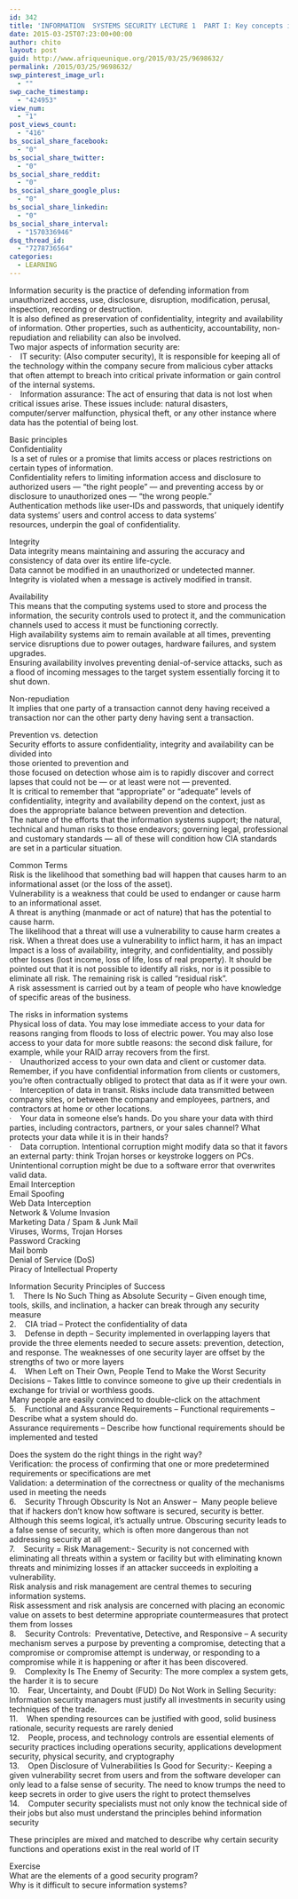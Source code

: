 ```yaml
---
id: 342
title: 'INFORMATION  SYSTEMS SECURITY LECTURE 1  PART I: Key concepts in Information Security'
date: 2015-03-25T07:23:00+00:00
author: chito
layout: post
guid: http://www.afriqueunique.org/2015/03/25/9698632/
permalink: /2015/03/25/9698632/
swp_pinterest_image_url:
  - ""
swp_cache_timestamp:
  - "424953"
view_num:
  - "1"
post_views_count:
  - "416"
bs_social_share_facebook:
  - "0"
bs_social_share_twitter:
  - "0"
bs_social_share_reddit:
  - "0"
bs_social_share_google_plus:
  - "0"
bs_social_share_linkedin:
  - "0"
bs_social_share_interval:
  - "1570336946"
dsq_thread_id:
  - "7278736564"
categories:
  - LEARNING
---
```

Information security is the practice of defending information from unauthorized access, use, disclosure, disruption, modification, perusal, inspection, recording or destruction.  
It is also defined as preservation of confidentiality, integrity and availability of information. Other properties, such as authenticity, accountability, non-repudiation and reliability can also be involved.  
Two major aspects of information security are:  
·&nbsp;&nbsp; &nbsp;IT security: (Also computer security), It is responsible for keeping all of the technology within the company secure from malicious cyber attacks that often attempt to breach into critical private information or gain control of the internal systems.  
·&nbsp;&nbsp; &nbsp;Information assurance: The act of ensuring that data is not lost when critical issues arise. These issues include: natural disasters, computer/server malfunction, physical theft, or any other instance where data has the potential of being lost.

Basic principles  
Confidentiality  
&nbsp;Is a set of rules or a promise that limits access or places restrictions on certain types of information.  
Confidentiality refers to limiting information access and disclosure to authorized users &#8212; &#8220;the right people&#8221; &#8212; and preventing access by or disclosure to unauthorized ones &#8212; &#8220;the wrong people.&#8221;  
Authentication methods like user-IDs and passwords, that uniquely identify data systems&#8217; users and control access to data systems&#8217; resources,&nbsp;underpin the goal of confidentiality.

Integrity  
Data integrity means maintaining and assuring the accuracy and consistency of data over its entire life-cycle.  
Data cannot be modified in an unauthorized or undetected manner.  
Integrity is violated when a message is actively modified in transit.

Availability  
This means that the computing systems used to store and process the information, the security controls used to protect it, and the communication channels used to access it must be functioning correctly.  
High availability systems aim to remain available at all times, preventing service disruptions due to power outages, hardware failures, and system upgrades.  
Ensuring availability involves preventing denial-of-service attacks, such as a flood of incoming messages to the target system essentially forcing it to shut down.

Non-repudiation  
It implies that one party of a transaction cannot deny having received a transaction nor can the other party deny having sent a transaction.

Prevention vs. detection  
Security efforts to assure confidentiality, integrity and availability can be divided into  
those oriented to prevention and  
those focused on detection whose aim is to rapidly discover and correct lapses that could not be &#8212; or at least were not &#8212; prevented.  
It is critical to remember that &#8220;appropriate&#8221; or &#8220;adequate&#8221; levels of confidentiality, integrity and availability depend on the context, just as does&nbsp;the appropriate balance between prevention and detection.  
The nature of the efforts that the information systems support; the natural, technical and human risks to those endeavors; governing legal, professional and customary standards &#8212; all of these will condition how CIA standards are set in a particular situation.

Common Terms  
Risk is the likelihood that something bad will happen that causes harm to an informational asset (or the loss of the asset).  
Vulnerability is a weakness that could be used to endanger or cause harm to an informational asset.  
A threat is anything (manmade or act of nature) that has the potential to cause harm.  
The likelihood that a threat will use a vulnerability to cause harm creates a risk. When a threat does use a vulnerability to inflict harm, it has an impact  
Impact is a loss of availability, integrity, and confidentiality, and possibly other losses (lost income, loss of life, loss of real property). It should be pointed out that it is not possible to identify all risks, nor is it possible to eliminate all risk. The remaining risk is called &#8220;residual risk&#8221;.  
A risk assessment is carried out by a team of people who have knowledge of specific areas of the business.

The risks in information systems  
Physical loss of data. You may lose immediate access to your data for reasons ranging from floods to loss of electric power. You may also lose access to your data for more subtle reasons: the second disk failure, for example, while your RAID array recovers from the first.  
·&nbsp;&nbsp; &nbsp;Unauthorized access to your own data and client or customer data. Remember, if you have confidential information from clients or customers, you’re often contractually obliged to protect that data as if it were your own.  
·&nbsp;&nbsp; &nbsp;Interception of data in transit. Risks include data transmitted between company sites, or between the company and employees, partners, and contractors at home or other locations.  
·&nbsp;&nbsp; &nbsp;Your data in someone else’s hands. Do you share your data with third parties, including contractors, partners, or your sales channel? What protects your data while it is in their hands?  
·&nbsp;&nbsp; &nbsp;Data corruption. Intentional corruption might modify data so that it favors an external party: think Trojan horses or keystroke loggers on PCs. Unintentional corruption might be due to a software error that overwrites valid data.  
Email Interception  
Email Spoofing  
Web Data Interception  
Network & Volume Invasion  
Marketing Data / Spam & Junk Mail  
Viruses, Worms, Trojan Horses  
Password Cracking  
Mail bomb  
Denial of Service (DoS)  
Piracy of Intellectual Property

Information Security Principles of Success  
1.&nbsp;&nbsp; &nbsp;There Is No Such Thing as Absolute Security &#8211; Given enough time, tools, skills, and inclination, a hacker can break through any security measure  
2.&nbsp;&nbsp; &nbsp;CIA triad &#8211; Protect the confidentiality of data  
3.&nbsp;&nbsp; &nbsp;Defense in depth &#8211; Security implemented in overlapping layers that provide the three elements needed to secure assets: prevention, detection, and response. The weaknesses of one security layer are offset by the strengths of two or more layers  
4.&nbsp;&nbsp; &nbsp;When Left on Their Own, People Tend to Make the Worst Security Decisions &#8211; Takes little to convince someone to give up their credentials in exchange for trivial or worthless goods.  
Many people are easily convinced to double-click on the attachment  
5.&nbsp;&nbsp; &nbsp;Functional and Assurance Requirements &#8211; Functional requirements &#8211; Describe what a system should do.  
Assurance requirements &#8211; Describe how functional requirements should be implemented and tested

Does the system do the right things in the right way?  
Verification: the process of confirming that one or more predetermined requirements or specifications are met  
Validation: a determination of the correctness or quality of the mechanisms used in meeting the needs  
6.&nbsp;&nbsp; &nbsp;Security Through Obscurity Is Not an Answer &#8211;&nbsp; Many people believe that if hackers don’t know how software is secured, security is better. Although this seems logical, it’s actually untrue. Obscuring security leads to a false sense of security, which is often more dangerous than not addressing security at all  
7.&nbsp;&nbsp; &nbsp;Security = Risk Management:- Security is not concerned with eliminating all threats within a system or facility but with eliminating known threats and minimizing losses if an attacker succeeds in exploiting a vulnerability.  
Risk analysis and risk management are central themes to securing information systems.  
Risk assessment and risk analysis are concerned with placing an economic value on assets to best determine appropriate countermeasures that protect them from losses  
8.&nbsp;&nbsp; &nbsp;Security Controls:&nbsp; Preventative, Detective, and Responsive &#8211; A security mechanism serves a purpose by preventing a compromise, detecting that a compromise or compromise attempt is underway, or responding to a compromise while it is happening or after it has been discovered.  
9.&nbsp;&nbsp; &nbsp;Complexity Is The Enemy of Security: The more complex a system gets, the harder it is to secure  
10.&nbsp;&nbsp; &nbsp;Fear, Uncertainty, and Doubt (FUD) Do Not Work in Selling Security: Information security managers must justify all investments in security using techniques of the trade.  
11.&nbsp;&nbsp; &nbsp;When spending resources can be justified with good, solid business rationale, security requests are rarely denied  
12.&nbsp;&nbsp; &nbsp;People, process, and technology controls are essential elements of security practices including operations security, applications development security, physical security, and cryptography  
13.&nbsp;&nbsp; &nbsp;Open Disclosure of Vulnerabilities Is Good for Security:- Keeping a given vulnerability secret from users and from the software developer can only lead to a false sense of security. The need to know trumps the need to keep secrets in order to give users the right to protect themselves  
14.&nbsp;&nbsp; &nbsp;Computer security specialists must not only know the technical side of their jobs but also must understand the principles behind information security

These principles are mixed and matched to describe why certain security functions and operations exist in the real world of IT

Exercise  
What are the elements of a good security program?  
Why is it difficult to secure information systems?